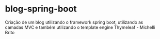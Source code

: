 # blog-spring-boot
Criação de um blog utilizando o framework spring boot, utilizando as camadas MVC e também utilizando o template engine Thymeleaf - Michelli Brito

